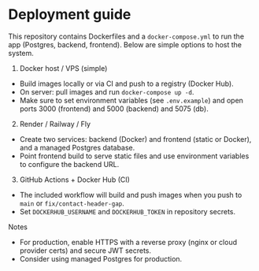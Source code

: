 # Deployment guide

This repository contains Dockerfiles and a `docker-compose.yml` to run the app (Postgres, backend, frontend). Below are simple options to host the system.

1) Docker host / VPS (simple)
  - Build images locally or via CI and push to a registry (Docker Hub).
  - On server: pull images and run `docker-compose up -d`.
  - Make sure to set environment variables (see `.env.example`) and open ports 3000 (frontend) and 5000 (backend) and 5075 (db).

2) Render / Railway / Fly
  - Create two services: backend (Docker) and frontend (static or Docker), and a managed Postgres database.
  - Point frontend build to serve static files and use environment variables to configure the backend URL.

3) GitHub Actions + Docker Hub (CI)
  - The included workflow will build and push images when you push to `main` or `fix/contact-header-gap`.
  - Set `DOCKERHUB_USERNAME` and `DOCKERHUB_TOKEN` in repository secrets.

Notes
  - For production, enable HTTPS with a reverse proxy (nginx or cloud provider certs) and secure JWT secrets.
  - Consider using managed Postgres for production.
